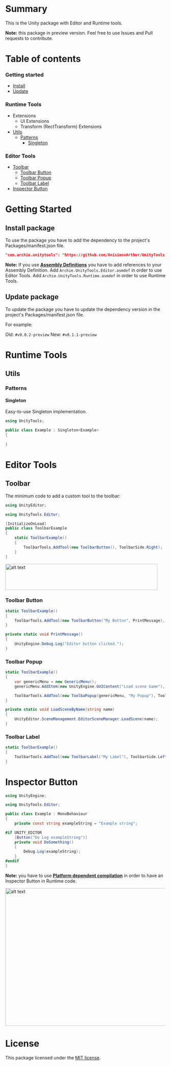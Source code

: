 # Summary
This is the Unity package with Editor and Runtime tools.

**Note:** this package in preview version. Feel free to use Issues and Pull requests to contribute.

# Table of contents

### Getting started
* [Install](#gs-install)
* [Update](#gs-update)

### Runtime Tools
   * Extensions
     * UI Extensions
     * Transform (RectTransform) Extensions
   * [Utils](#rt-utils)
      * [Patterns](#rt-utils-patterns)
          * [Singleton](#rt-utils-patterns-singleton)

### Editor Tools
   * [Toolbar](#et-toolbar)
      * [Toolbar Button](#et-toolbar-button)
      * [Toolbar Popup](#et-toolbar-popup)
      * [Toolbar Label](#et-toolbar-label)
   * [Inspector Button](#et-inspectorbutton)
   
# Getting Started
## <a id="gs-install"></a>Install package
To use the package you have to add the dependency to the project's Packages/manifest.json file.
```json
"com.archie.unitytools": "https://github.com/AnisimovArthur/UnityTools.git#v0.1.1-preview",
```
**Note:** If you use [**Assembly Definitions**](https://docs.unity3d.com/Manual/ScriptCompilationAssemblyDefinitionFiles.html) you have to add references to your Assembly Definition. 
Add ```Archie.UnityTools.Editor.asmdef``` in order to use Editor Tools.
Add ```Archie.UnityTools.Runtime.asmdef``` in order to use Runtime Tools.

## <a id="gs-update"></a>Update package
To update the package you have to update the dependency version in the project's Packages/manifest.json file.

For example:

Old: ```#v0.0.2-preview``` 
New: ```#v0.1.1-preview```

# Runtime Tools

## <a id="rt-utils"></a>Utils
### <a id="rt-utils-patterns"></a>Patterns
#### <a id="rt-utils-patterns-singleton"></a>Singleton

Easy-to-use Singleton implementation.

```csharp
using UnityTools;

public class Example : Singleton<Example>
{
    
}
```

# Editor Tools
## <a id="et-toolbar"></a>Toolbar

The minimum code to add a custom tool to the toolbar:
```csharp
using UnityEditor;

using UnityTools.Editor;

[InitializeOnLoad]
public class ToolbarExample
{
    static ToolbarExample()
    {
        ToolbarTools.AddTool(new ToolbarButton(), ToolbarSide.Right);
    }
}
```

<img src="https://i.imgur.com/NZ54FqH.png" alt="alt text" width="478" height="82">

###  <a id="et-toolbar-button"></a>Toolbar Button
```csharp
static ToolbarExample()
{
    ToolbarTools.AddTool(new ToolbarButton("My Button", PrintMessage), ToolbarSide.Right);
}

private static void PrintMessage()
{
    UnityEngine.Debug.Log("Editor button clicked.");
}
```
###  <a id="et-toolbar-popup"></a>Toolbar Popup
```csharp
static ToolbarExample()
{
    var genericMenu = new GenericMenu();
    genericMenu.AddItem(new UnityEngine.GUIContent("Load scene Game"), false, () => LoadSceneByName("Game"));

    ToolbarTools.AddTool(new ToolbaPopup(genericMenu, "My Popup"), ToolbarSide.Right);
}

private static void LoadSceneByName(string name)
{
    UnityEditor.SceneManagement.EditorSceneManager.LoadScene(name);
}
```
###  <a id="et-toolbar-label"></a>Toolbar Label
```csharp
static ToolbarExample()
{
    ToolbarTools.AddTool(new ToolbarLabel("My Label"), ToolbarSide.Left);
}
```

# <a id="et-inspectorbutton"></a>Inspector Button

```csharp
using UnityEngine;

using UnityTools.Editor;

public class Example : MonoBehaviour
{
    private const string exampleString = "Example string";

#if UNITY_EDITOR
    [Button("Do Log exampleString")]
    private void DoSomething()
    {
        Debug.Log(exampleString);
    }
#endif
}
```

**Note:** you have to use [**Platform dependent compilation**](https://docs.unity3d.com/Manual/PlatformDependentCompilation.html)  in order to have an Inspector Button in Runtime code.

<img src="https://i.imgur.com/mhfZAEz.png" alt="alt text" width="527" height="432">

# License
This package licensed under the [MIT license](https://github.com/AnisimovArthur/UnityTools/blob/master/LICENSE).
